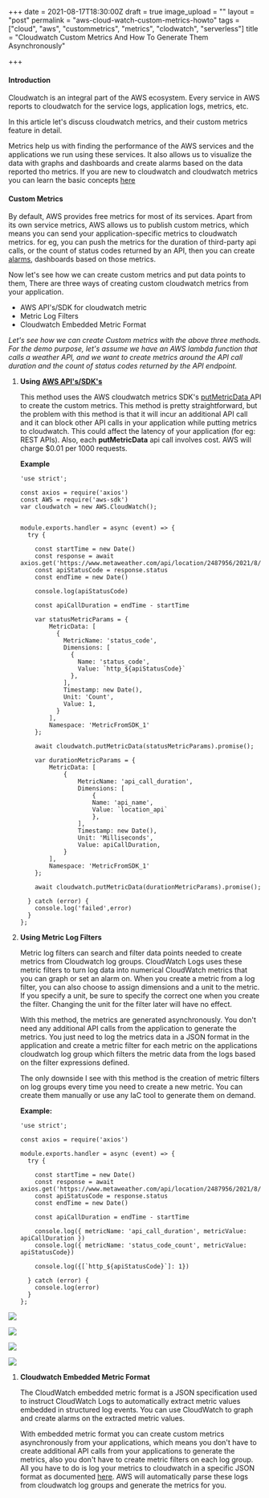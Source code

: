 +++
date = 2021-08-17T18:30:00Z
draft = true
image_upload = ""
layout = "post"
permalink = "aws-cloud-watch-custom-metrics-howto"
tags = ["cloud", "aws", "custommetrics", "metrics", "clodwatch", "serverless"]
title = "Cloudwatch Custom Metrics And How To Generate Them Asynchronously"

+++
#### Introduction

Cloudwatch is an integral part of the AWS ecosystem. Every service in AWS reports to cloudwatch for the service logs,  application logs, metrics, etc.

In this article let's discuss cloudwatch metrics, and their custom metrics feature in detail.

Metrics help us with finding the performance of the AWS services and the applications we run using these services. It also allows us to visualize the data with graphs and dashboards and create alarms based on the data reported tho metrics. If you are new to cloudwatch and cloudwatch metrics you can learn the basic concepts [here](https://docs.aws.amazon.com/AmazonCloudWatch/latest/monitoring/cloudwatch_concepts.html "Cloudwatch Concepts")

#### Custom Metrics

By default, AWS provides free metrics for most of its services. Apart from its own service metrics, AWS allows us to publish custom metrics, which means you can send your application-specific metrics to cloudwatch metrics. for eg, you can push the metrics for the duration of third-party api calls, or the count of status codes returned by an API, then you can create [alarms](https://docs.aws.amazon.com/AmazonCloudWatch/latest/monitoring/AlarmThatSendsEmail.html "Cloudwatch Alarms"), dashboards based on those metrics.

Now let's see how we can create custom metrics and put data points to them, There are three ways of creating custom cloudwatch metrics from your application.

* AWS API's/SDK for cloudwatch metric
* Metric Log Filters
* Cloudwatch Embedded Metric Format

_Let's see how we can create Custom metrics with the above three methods. For the demo purpose, let's assume we have an AWS lambda function that calls a weather API, and we want to create metrics around the API call duration and the count of status codes returned by the API endpoint._

1. **Using** [**AWS API's/SDK's**](https://docs.aws.amazon.com/AWSJavaScriptSDK/latest/AWS/CloudWatch.html "Cloudwatch SDK")

   This method uses the AWS cloudwatch metrics SDK's [putMetricData ](https://docs.aws.amazon.com/AWSJavaScriptSDK/latest/AWS/CloudWatch.html#putMetricData-property) API to create the custom metrics. This method is pretty straightforward, but the problem with this method is that it will incur an additional API call and it can block other API calls in your application while putting metrics to cloudwatch. This could affect the latency of your application (for eg: REST APIs).  Also, each **putMetricData** api call involves cost. AWS will charge $0.01 per 1000 requests.

   **Example**

       'use strict';
       
       const axios = require('axios')
       const AWS = require('aws-sdk')
       var cloudwatch = new AWS.CloudWatch();
       
       
       module.exports.handler = async (event) => {
         try {
          
           const startTime = new Date()
           const response = await axios.get('https://www.metaweather.com/api/location/2487956/2021/8/8')
           const apiStatusCode = response.status
           const endTime = new Date()
       
           console.log(apiStatusCode)
       
           const apiCallDuration = endTime - startTime
           
           var statusMetricParams = {
               MetricData: [ 
                 {
                   MetricName: 'status_code', 
                   Dimensions: [
                     {
                       Name: 'status_code', 
                       Value: `http_${apiStatusCode}` 
                     },
                   ],
                   Timestamp: new Date(),
                   Unit: 'Count',
                   Value: 1,
                 }
               ],
               Namespace: 'MetricFromSDK_1' 
           };
             
           await cloudwatch.putMetricData(statusMetricParams).promise();
           
           var durationMetricParams = {
               MetricData: [ 
                   {
                       MetricName: 'api_call_duration', 
                       Dimensions: [
                           {
                           Name: 'api_name', 
                           Value: `location_api` 
                           },
                       ],
                       Timestamp: new Date(),
                       Unit: 'Milliseconds',
                       Value: apiCallDuration,
                   }
               ],
               Namespace: 'MetricFromSDK_1' 
           };
             
           await cloudwatch.putMetricData(durationMetricParams).promise();
       
         } catch (error) {
           console.log('failed',error)
         }
       };
2. **Using Metric Log Filters**

   Metric log filters can search and filter data points needed to create metrics from Cloudwatch log groups. CloudWatch Logs uses these metric filters to turn log data into numerical CloudWatch metrics that you can graph or set an alarm on. When you create a metric from a log filter, you can also choose to assign dimensions and a unit to the metric. If you specify a unit, be sure to specify the correct one when you create the filter. Changing the unit for the filter later will have no effect.

   With this method, the metrics are generated asynchronously. You don't need any additional API calls from the application to generate the metrics. You just need to log the metrics data in a JSON format in the application and create a metric filter for each metric on the applications cloudwatch log group which filters the metric data from the logs based on the filter expressions defined.

   The only downside I see with this method is the creation of metric filters on log groups every time you need to create a new metric. You can create them manually or use any IaC tool to generate them on demand.

   **Example:**

       'use strict';
       
       const axios = require('axios')
       
       module.exports.handler = async (event) => {
         try {
          
           const startTime = new Date()
           const response = await axios.get('https://www.metaweather.com/api/location/2487956/2021/8/8')
           const apiStatusCode = response.status
           const endTime = new Date()
       
           const apiCallDuration = endTime - startTime
           
           console.log({ metricName: 'api_call_duration', metricValue: apiCallDuration })
           console.log({ metricName: 'status_code_count', metricValue: apiStatusCode})
       
           console.log({[`http_${apiStatusCode}`]: 1})
       
         } catch (error) {
           console.log(error)
         }
       };

![](/static/uploads/screenshot-2021-08-26-at-7-12-02-am.png)

![](/static/uploads/screenshot-2021-08-26-at-7-12-52-am.png)

![](/static/uploads/screenshot-2021-08-26-at-7-14-02-am.png)

![](/static/uploads/screenshot-2021-08-26-at-7-14-37-am.png)

1. **Cloudwatch Embedded Metric Format**

   The CloudWatch embedded metric format is a JSON specification used to instruct CloudWatch Logs to automatically extract metric values embedded in structured log events. You can use CloudWatch to graph and create alarms on the extracted metric values.

   With embedded metric format you can create custom metrics asynchronously from your applications, which means you don't have to create additional API calls from your applications to generate the metrics, also you don't have to create metric filters on each log group. All you have to do is log your metrics to cloudwatch in a specific JSON format as documented [here](https://docs.aws.amazon.com/AmazonCloudWatch/latest/monitoring/CloudWatch_Embedded_Metric_Format_Specification.html). AWS will automatically parse these logs from cloudwatch log groups and generate the metrics for you.